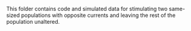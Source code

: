 This folder contains code and simulated data for stimulating two same-sized populations with opposite currents and leaving the rest of the population unaltered.
